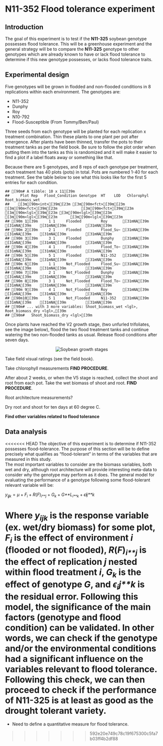 N11-352 Flood tolerance experiment
================

## Introduction

The goal of this experiment is to test if the **N11-325** soybean
genotype possesses flood tolerance. This will be a greenhouse experiment
and the general strategy will be to compare the **N11-325** genotype to
other genotypes which are already known to have or lack flood tolerance
to determine if this new genotype possesses, or lacks flood tolerance
traits.

## Experimental design

Five genotypes will be grown in flodded and non-flooded conditions in 8
replications within each environment. The genotypes are:

-   N11-352
-   Dunphy
-   Roy
-   N10-792
-   Flood-Susceptible (From Tommy/Ben/Paul)

Three seeds from each genotype will be planted for each replication x
treatment combination. Thin these plants to one plant per pot after
emergence. After plants have been thinned, transfer the pots to their
treatment tanks as per the field book. Be sure to follow the plot order
when putting them into the tanks as this is randomized and it will make
it easier to find a plot if a label floats away or something like that.

Because there are 5 genotypes, and 8 reps of each genotype per
treatment, each treatment has 40 plots (pots) in total. Pots are
numbered 1-40 for each treatment. See the table below to see what this
looks like for the first 5 entries for each condition.

    ## [90m# A tibble: 10 x 11[39m
    ##     Plot Rep   Flood_Condition Genotype  HT    LOD   Chlorophyl Root_biomass_wet
    ##    [3m[90m<int>[39m[23m [3m[90m<fct>[39m[23m [3m[90m<fct>[39m[23m           [3m[90m<fct>[39m[23m     [3m[90m<lgl>[39m[23m [3m[90m<lgl>[39m[23m [3m[90m<lgl>[39m[23m      [3m[90m<lgl>[39m[23m           
    ## [90m 1[39m     1 1     Flooded         Roy       [31mNA[39m    [31mNA[39m    [31mNA[39m         [31mNA[39m              
    ## [90m 2[39m     2 1     Flooded         Flood_Su~ [31mNA[39m    [31mNA[39m    [31mNA[39m         [31mNA[39m              
    ## [90m 3[39m     3 1     Flooded         Dunphy    [31mNA[39m    [31mNA[39m    [31mNA[39m         [31mNA[39m              
    ## [90m 4[39m     4 1     Flooded         Flood_To~ [31mNA[39m    [31mNA[39m    [31mNA[39m         [31mNA[39m              
    ## [90m 5[39m     5 1     Flooded         N11-352   [31mNA[39m    [31mNA[39m    [31mNA[39m         [31mNA[39m              
    ## [90m 6[39m     1 1     Not_Flooded     Flood_Su~ [31mNA[39m    [31mNA[39m    [31mNA[39m         [31mNA[39m              
    ## [90m 7[39m     2 1     Not_Flooded     Dunphy    [31mNA[39m    [31mNA[39m    [31mNA[39m         [31mNA[39m              
    ## [90m 8[39m     3 1     Not_Flooded     Flood_To~ [31mNA[39m    [31mNA[39m    [31mNA[39m         [31mNA[39m              
    ## [90m 9[39m     4 1     Not_Flooded     Roy       [31mNA[39m    [31mNA[39m    [31mNA[39m         [31mNA[39m              
    ## [90m10[39m     5 1     Not_Flooded     N11-352   [31mNA[39m    [31mNA[39m    [31mNA[39m         [31mNA[39m              
    ## [90m# ... with 3 more variables: Shoot_biomass_wet <lgl>, Root_biomass_dry <lgl>,[39m
    ## [90m#   Shoot_biomass_dry <lgl>[39m

Once plants have reached the V2 growth stage, (two unfurled trifoliates,
see the image below), flood the two flood treatment tanks and continue
watering the two non-flooded tanks as usual. Release flood conditions
after seven days.  
<center>

![Soybean growth
stages](https://prairiecalifornian.com/wp-content/uploads/2015/07/SoybeanGrowthStages-image1.jpg)

</center>

Take field visual ratings (see the field book).

Take chlorophyll measurements **FIND PROCEDURE**.

After about 2 weeks, or when the V5 stage is reached, collect the shoot
and root from each pot. Take the wet biomass of shoot and root. **FIND
PROCEDURE**.

Root architecture measurements?

Dry root and shoot for ten days at 60 degree C.

**Find other variables related to flood tolerance**

## Data analysis

<<<<<<< HEAD
The objective of this experiment is to determine if N11-352 possesses
flood-tolerance. The purpose of this section will be to define precisely
what qualifies as “flood-tolerant” in terms of the variables that are
measured in this study.  
The most important variables to consider are the biomass variables, both
wet and dry, although root architecture will provide interesting
meta-data to consider *why* the genotype may perform as it does. The
general model for evaluating the performance of a genotype following
some flood-tolerant relevant variable will be:

*y*<sub>*i**j**k*</sub> = *μ* + *F*<sub>*i*</sub> + *R*(*F*)<sub>*i**j*</sub> + *G*<sub>*k*</sub> + *G**L*<sub>*i**k*</sub> + *ϵ**i**j**k*
  
Where *y*<sub>*i**j**k*</sub> is the response variable (ex. wet/dry
biomass) for some plot, *F*<sub>*i*</sub> is the effect of environment
*i* (flooded or not flooded), *R*(*F*)<sub>*i**j*</sub> is the effect of
replication *j* nested within flood treatment *i*, *G*<sub>*k*</sub> is
the effect of genotype *G*, and *ϵ*<sub>*i*</sub>*j**k* is the residual
error. Following this model, the significance of the main factors
(genotype and flood condition) can be validated. In other words, we can
check if the genotype and/or the environmental conditions had a
significant influence on the variables relevant to flood tolerance.
Following this check, we can then proceed to check if the performance of
**N11-325** is at least as good as the drought tolerant variety.
=======
 - Need to define a quantitative measure for flood tolerance.
>>>>>>> 592e20e749c78c19f675300c5fa7b03ff4b2df88
